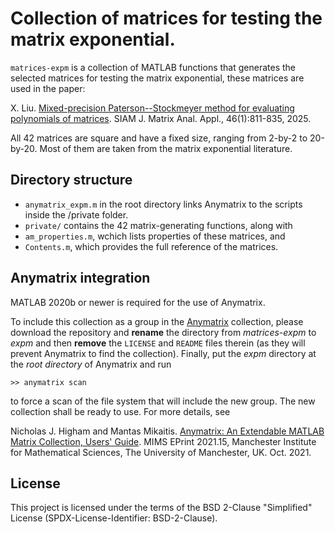 # Collection of matrices for testing the matrix exponential.

`matrices-expm` is a collection of MATLAB functions that generates the selected matrices for testing the matrix exponential, these matrices are used in the paper:

X. Liu. [Mixed-precision Paterson--Stockmeyer method for evaluating polynomials of matrices](https://epubs.siam.org/doi/10.1137/24M1675734). SIAM J. Matrix Anal. Appl., 46(1):811-835, 2025.

All 42 matrices are square and have a fixed size, ranging from 2-by-2 to 20-by-20. Most of them are taken from the matrix exponential literature.


## Directory structure

- `anymatrix_expm.m` in the root directory links Anymatrix to the scripts inside the /private folder.
- `private/` contains the 42 matrix-generating functions, along with
- `am_properties.m`, wchich lists properties of these matrices, and
- `Contents.m`, which provides the full reference of the matrices.


## Anymatrix integration

MATLAB 2020b or newer is required for the use of Anymatrix.

To include this collection as a group in the [Anymatrix](https://github.com/mmikaitis/anymatrix) collection, please download the repository and **rename** the directory from *matrices-expm* to *expm* and then **remove** the `LICENSE` and `README` files therein (as they will prevent Anymatrix to find the collection). 
Finally, put the *expm* directory at the *root directory* of Anymatrix and run

```
>> anymatrix scan
```

to force a scan of the file system that will include the new group. The new collection shall be ready to use. 
For more details, see

Nicholas J. Higham and Mantas Mikaitis. [Anymatrix: An Extendable MATLAB Matrix Collection, Users' Guide](https://eprints.maths.manchester.ac.uk/2834/). MIMS EPrint 2021.15, Manchester Institute for Mathematical Sciences, The University of Manchester, UK. Oct. 2021.


## License

This project is licensed under the terms of the BSD 2-Clause "Simplified" License (SPDX-License-Identifier: BSD-2-Clause).
